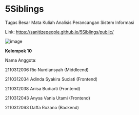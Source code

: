 # 5Siblings
Tugas Besar Mata Kuliah Analisis Perancangan Sistem Informasi
                    
Link: https://sanitizepeople.github.io/5Siblings/public/

![image](https://github.com/sanitizepeople/5Siblings/assets/72204034/4f322ece-e35d-40bf-ada9-1b1ccdac5548)

**Kelompok 10**

Nama Anggota:

2110312006 Rio Nurdiansyah (Middleend)

2110312034 Adinda Syakira Suciati (Frontend)

2110312038 Anisa Budiarti (Frontend)

2110312043 Anysa Vania Utami (Frontend)

2110312063 Daffa Rozano (Backend)
